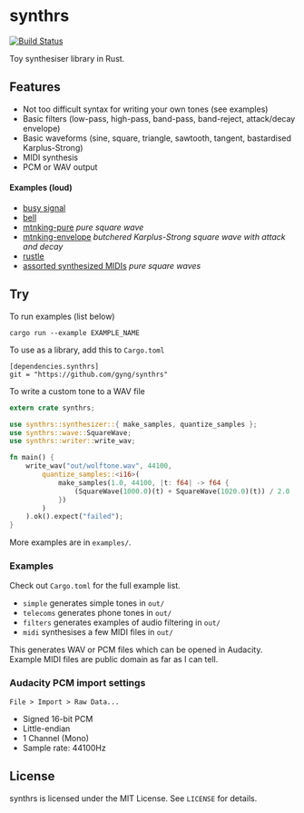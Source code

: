 # synthrs

[![Build Status](https://travis-ci.org/gyng/synthrs.svg)](https://travis-ci.org/gyng/synthrs)

Toy synthesiser library in Rust.

## Features

* Not too difficult syntax for writing your own tones (see examples)
* Basic filters (low-pass, high-pass, band-pass, band-reject, attack/decay envelope)
* Basic waveforms (sine, square, triangle, sawtooth, tangent, bastardised Karplus-Strong)
* MIDI synthesis
* PCM or WAV output

#### Examples (loud)

* [busy signal](https://dl.dropboxusercontent.com/u/38256631/busysignal.ogg)
* [bell](https://dl.dropboxusercontent.com/u/38256631/bell.ogg)
* [mtnking-pure](https://dl.dropboxusercontent.com/u/38256631/mountainking-puresquare.ogg) *pure square wave*
* [mtnking-envelope](https://dl.dropboxusercontent.com/u/38256631/mountainking.ogg) *butchered Karplus-Strong square wave with attack and decay*
* [rustle](https://dl.dropboxusercontent.com/u/38256631/rustle.ogg)
* [assorted synthesized MIDIs](http://sugoi.pw/samples/) *pure square waves*

## Try

To run examples (list below)

    cargo run --example EXAMPLE_NAME

To use as a library, add this to `Cargo.toml`

    [dependencies.synthrs]
    git = "https://github.com/gyng/synthrs"

To write a custom tone to a WAV file

```rust
extern crate synthrs;

use synthrs::synthesizer::{ make_samples, quantize_samples };
use synthrs::wave::SquareWave;
use synthrs::writer::write_wav;

fn main() {
    write_wav("out/wolftone.wav", 44100,
        quantize_samples::<i16>(
            make_samples(1.0, 44100, |t: f64| -> f64 {
                (SquareWave(1000.0)(t) + SquareWave(1020.0)(t)) / 2.0
            })
        )
    ).ok().expect("failed");
}
```

More examples are in `examples/`.

### Examples

Check out `Cargo.toml` for the full example list.

* `simple` generates simple tones in `out/`
* `telecoms` generates phone tones in `out/`
* `filters` generates examples of audio filtering in `out/`
* `midi` synthesises a few MIDI files in `out/`

This generates WAV or PCM files which can be opened in Audacity. Example MIDI files are public domain as far as I can tell.

### Audacity PCM import settings

`File > Import > Raw Data...`

* Signed 16-bit PCM
* Little-endian
* 1 Channel (Mono)
* Sample rate: 44100Hz

## License

synthrs is licensed under the MIT License. See `LICENSE` for details.
